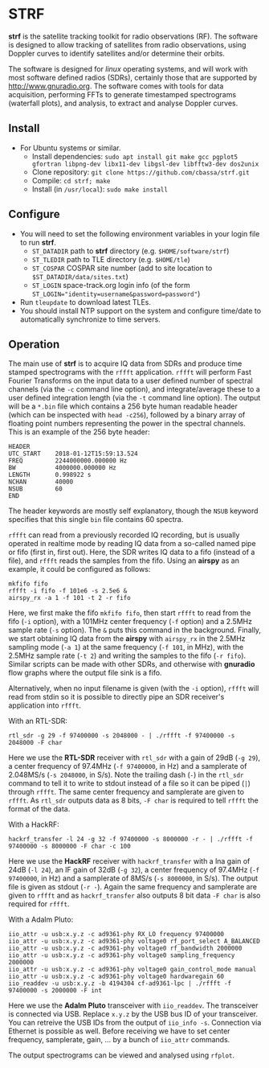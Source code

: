 # STRF

**strf** is the satellite tracking toolkit for radio observations (RF). The software is designed to allow tracking of satellites from radio observations, using Doppler curves to identify satellites and/or determine their orbits.

The software is designed for *linux* operating systems, and will work with most software defined radios (SDRs), certainly those that are supported by http://www.gnuradio.org. The software comes with tools for data acquisition, performing FFTs to generate timestamped spectrograms (waterfall plots), and analysis, to extract and analyse Doppler curves.

Install
------

* For Ubuntu systems or similar.
  * Install dependencies: `sudo apt install git make gcc pgplot5 gfortran libpng-dev libx11-dev libgsl-dev libfftw3-dev dos2unix`
  * Clone repository: `git clone https://github.com/cbassa/strf.git`
  * Compile: `cd strf; make`
  * Install (in `/usr/local`): `sudo make install`

Configure
---------
* You will need to set the following environment variables in your login file to run **strf**.
	* `ST_DATADIR` path to **strf** directory (e.g. `$HOME/software/strf`)
	* `ST_TLEDIR` path to TLE directory (e.g. `$HOME/tle`)
	* `ST_COSPAR` COSPAR site number (add to site location to `$ST_DATADIR/data/sites.txt`)
	* `ST_LOGIN` space-track.org login info (of the form `ST_LOGIN="identity=username&password=password"`)
* Run `tleupdate` to download latest TLEs.
* You should install NTP support on the system and configure time/date to automatically
  synchronize to time servers.

Operation
---------
The main use of **strf** is to acquire IQ data from SDRs and produce time stamped spectrograms with the `rffft` application. `rffft` will perform Fast Fourier Transforms on the input data to a user defined number of spectral channels (via the `-c` command line option), and integrate/average these to a user defined integration length (via the `-t` command line option). The output will be a `*.bin` file which contains a 256 byte human readable header (which can be inspected with `head -c256`), followed by a binary array of floating point numbers representing the power in the spectral channels. This is an example of the 256 byte header:

	HEADER
	UTC_START    2018-01-12T15:59:13.524
	FREQ         2244000000.000000 Hz
	BW           4000000.000000 Hz
	LENGTH       0.998922 s
	NCHAN        40000
	NSUB         60
	END

The header keywords are mostly self explanatory, though the `NSUB` keyword specifies that this single `bin` file contains 60 spectra.

`rffft` can read from a previously recorded IQ recording, but is usually operated in realtime mode by reading IQ data from a so-called named pipe or fifo (first in, first out). Here, the SDR writes IQ data to a fifo (instead of a file), and `rffft` reads the samples from the fifo. Using an **airspy** as an example, it could be configured as follows:

	mkfifo fifo
	rffft -i fifo -f 101e6 -s 2.5e6 &
	airspy_rx -a 1 -f 101 -t 2 -r fifo
	
Here, we first make the fifo `mkfifo fifo`, then start `rffft` to read from the fifo (`-i` option), with a 101MHz center frequency (`-f` option) and a 2.5MHz sample rate (`-s` option). The `&` puts this command in the background. Finally, we start obtaining IQ data from the **airspy** with `airspy_rx` in the 2.5MHz sampling mode (`-a 1`) at the same frequency (`-f 101`, in MHz), with the 2.5MHz sample rate (`-t 2`) and writing the samples to the fifo (`-r fifo`). Similar scripts can be made with other SDRs, and otherwise with **gnuradio** flow graphs where the output file sink is a fifo.

Alternatively, when no input filename is given (with the `-i` option), `rffft` will read from stdin so it is possible to directly pipe an SDR receiver's application into `rffft`.

With an RTL-SDR:

    rtl_sdr -g 29 -f 97400000 -s 2048000 - | ./rffft -f 97400000 -s 2048000 -F char

Here we use the **RTL-SDR** receiver with `rtl_sdr` with a gain of 29dB (`-g 29`), a center frequency of 97.4MHz (`-f 97400000`, in Hz) and a samplerate of 2.048MS/s (`-s 2048000`, in S/s). Note the trailing dash (`-`) in the `rtl_sdr` command to tell it to write to stdout instead of a file so it can be piped (`|`) through `rffft`. The same center frequency and samplerate are given to `rffft`. As `rtl_sdr` outputs data as 8 bits, `-F char` is required to tell `rffft` the format of the data.

With a HackRF:

    hackrf_transfer -l 24 -g 32 -f 97400000 -s 8000000 -r - | ./rffft -f 97400000 -s 8000000 -F char -c 100

Here we use the **HackRF** receiver with `hackrf_transfer` with a lna gain of 24dB (`-l 24`), an IF gain of 32dB (`-g 32`), a center frequency of 97.4MHz (`-f 97400000`, in Hz) and a samplerate of 8MS/s (`-s 8000000`, in S/s). The output file is given as stdout (`-r -`). Again the same frequency and samplerate are given to `rffft` and as `hackrf_transfer` also outputs 8 bit data `-F char` is also required for `rffft`.

With a Adalm Pluto:

    iio_attr -u usb:x.y.z -c ad9361-phy RX_LO frequency 97400000
    iio_attr -u usb:x.y.z -c ad9361-phy voltage0 rf_port_select A_BALANCED
    iio_attr -u usb:x.y.z -c ad9361-phy voltage0 rf_bandwidth 2000000
    iio_attr -u usb:x.y.z -c ad9361-phy voltage0 sampling_frequency 2000000
    iio_attr -u usb:x.y.z -c ad9361-phy voltage0 gain_control_mode manual
    iio_attr -u usb:x.y.z -c ad9361-phy voltage0 hardwaregain 60
    iio_readdev -u usb:x.y.z -b 4194304 cf-ad9361-lpc | ./rffft -f 97400000 -s 2000000 -F int

Here we use the **Adalm Pluto** transceiver with `iio_readdev`. The transceiver is connected via USB. Replace `x.y.z` by the USB bus ID of your transceiver. You can retreive the USB IDs from the output of `iio_info -s`. Connection via Ethernet is possible as well. Before receiving we have to set center frequency, samplerate, gain, ... by a bunch of `iio_attr` commands.

The output spectrograms can be viewed and analysed using `rfplot`. 
